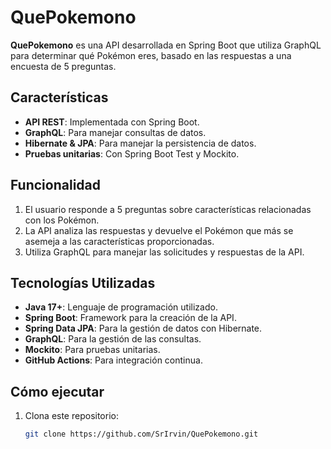 # QuePokemono

**QuePokemono** es una API desarrollada en Spring Boot que utiliza GraphQL para determinar qué Pokémon eres, basado en las respuestas a una encuesta de 5 preguntas.

## Características

- **API REST**: Implementada con Spring Boot.
- **GraphQL**: Para manejar consultas de datos.
- **Hibernate & JPA**: Para manejar la persistencia de datos.
- **Pruebas unitarias**: Con Spring Boot Test y Mockito.

## Funcionalidad

1. El usuario responde a 5 preguntas sobre características relacionadas con los Pokémon.
2. La API analiza las respuestas y devuelve el Pokémon que más se asemeja a las características proporcionadas.
3. Utiliza GraphQL para manejar las solicitudes y respuestas de la API.

## Tecnologías Utilizadas

- **Java 17+**: Lenguaje de programación utilizado.
- **Spring Boot**: Framework para la creación de la API.
- **Spring Data JPA**: Para la gestión de datos con Hibernate.
- **GraphQL**: Para la gestión de las consultas.
- **Mockito**: Para pruebas unitarias.
- **GitHub Actions**: Para integración continua.

## Cómo ejecutar

1. Clona este repositorio:
   ```bash
   git clone https://github.com/SrIrvin/QuePokemono.git
